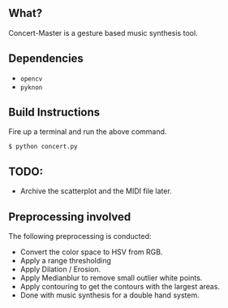 ## What?
Concert-Master is a gesture based music synthesis tool.

## Dependencies
- ```opencv```
- ```pyknon```

## Build Instructions
Fire up a terminal and run the above command.
```
$ python concert.py
```

## TODO:
- Archive the scatterplot and the MIDI file later.

## Preprocessing involved
The following preprocessing is conducted:
- Convert the color space to HSV from RGB.
- Apply a range thresholding
- Apply Dilation / Erosion.
- Apply Medianblur to remove small outlier white points.
- Apply contouring to get the contours with the largest areas.
- Done with music synthesis for a double hand system.

